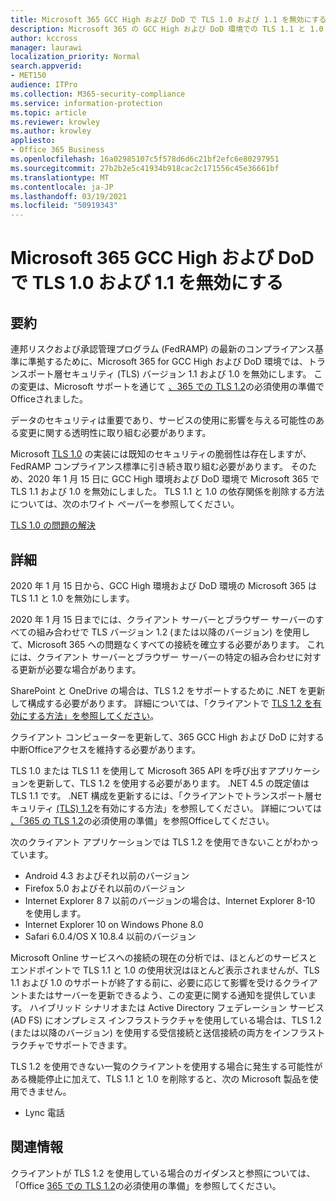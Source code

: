 ```yaml
---
title: Microsoft 365 GCC High および DoD で TLS 1.0 および 1.1 を無効にする
description: Microsoft 365 の GCC High および DoD 環境での TLS 1.1 と 1.0 のサポートを無効にする方法について説明します。
author: kccross
manager: laurawi
localization_priority: Normal
search.appverid:
- MET150
audience: ITPro
ms.collection: M365-security-compliance
ms.service: information-protection
ms.topic: article
ms.reviewer: krowley
ms.author: krowley
appliesto:
- Office 365 Business
ms.openlocfilehash: 16a02985107c5f578d6d6c21bf2efc6e80297951
ms.sourcegitcommit: 27b2b2e5c41934b918cac2c171556c45e36661bf
ms.translationtype: MT
ms.contentlocale: ja-JP
ms.lasthandoff: 03/19/2021
ms.locfileid: "50919343"
---
```

# <a name="disabling-tls-10-and-11-in-microsoft-365-gcc-high-and-dod"></a>Microsoft 365 GCC High および DoD で TLS 1.0 および 1.1 を無効にする

## <a name="summary"></a>要約

連邦リスクおよび承認管理プログラム (FedRAMP) の最新のコンプライアンス基準に準拠するために、Microsoft 365 for GCC High および DoD 環境では、トランスポート層セキュリティ (TLS) バージョン 1.1 および 1.0 を無効にします。 この変更は、Microsoft サポートを通じて [、365 での TLS 1.2](https://support.microsoft.com/help/4057306/preparing-for-tls-1-2-in-office-365)の必須使用の準備でOfficeされました。

データのセキュリティは重要であり、サービスの使用に影響を与える可能性のある変更に関する透明性に取り組む必要があります。

Microsoft [TLS 1.0](https://support.microsoft.com/help/3117336) の実装には既知のセキュリティの脆弱性は存在しますが、FedRAMP コンプライアンス標準に引き続き取り組む必要があります。 そのため、2020 年 1 月 15 日に GCC High 環境および DoD 環境で Microsoft 365 で TLS 1.1 および 1.0 を無効にしました。 TLS 1.1 と 1.0 の依存関係を削除する方法については、次のホワイト ペーパーを参照してください。

[TLS 1.0 の問題の解決](https://www.microsoft.com/download/details.aspx?id=55266)

## <a name="more-information"></a>詳細

2020 年 1 月 15 日から、GCC High 環境および DoD 環境の Microsoft 365 は TLS 1.1 と 1.0 を無効にします。

2020 年 1 月 15 日までには、クライアント サーバーとブラウザー サーバーのすべての組み合わせで TLS バージョン 1.2 (または以降のバージョン) を使用して、Microsoft 365 への問題なくすべての接続を確立する必要があります。 これには、クライアント サーバーとブラウザー サーバーの特定の組み合わせに対する更新が必要な場合があります。

SharePoint と OneDrive の場合は、TLS 1.2 をサポートするために .NET を更新して構成する必要があります。 詳細については、「クライアントで [TLS 1.2 を有効にする方法」を参照してください](/mem/configmgr/core/plan-design/security/enable-tls-1-2-client)。

クライアント コンピューターを更新して、365 GCC High および DoD に対する中断Officeアクセスを維持する必要があります。

TLS 1.0 または TLS 1.1 を使用して Microsoft 365 API を呼び出すアプリケーションを更新して、TLS 1.2 を使用する必要があります。 .NET 4.5 の既定値は TLS 1.1 です。 .NET 構成を更新するには、「クライアントでトランスポート層セキュリティ [(TLS) 1.2](/mem/configmgr/core/plan-design/security/enable-tls-1-2-client)を有効にする方法」を参照してください。 詳細については [、「365 の TLS 1.2](https://support.microsoft.com/help/4057306/preparing-for-tls-1-2-in-office-365)の必須使用の準備」を参照Officeしてください。

次のクライアント アプリケーションでは TLS 1.2 を使用できないことがわかっています。

- Android 4.3 およびそれ以前のバージョン
- Firefox 5.0 およびそれ以前のバージョン
- Internet Explorer 8 7 以前のバージョンの場合は、Internet Explorer 8-10 を使用します。
- Internet Explorer 10 on Windows Phone 8.0
- Safari 6.0.4/OS X 10.8.4 以前のバージョン

Microsoft Online サービスへの接続の現在の分析では、ほとんどのサービスとエンドポイントで TLS 1.1 と 1.0 の使用状況はほとんど表示されませんが、TLS 1.1 および 1.0 のサポートが終了する前に、必要に応じて影響を受けるクライアントまたはサーバーを更新できるよう、この変更に関する通知を提供しています。 ハイブリッド シナリオまたは Active Directory フェデレーション サービス (AD FS) にオンプレミス インフラストラクチャを使用している場合は、TLS 1.2 (または以降のバージョン) を使用する受信接続と送信接続の両方をインフラストラクチャでサポートできます。

TLS 1.2 を使用できない一覧のクライアントを使用する場合に発生する可能性がある機能停止に加えて、TLS 1.1 と 1.0 を削除すると、次の Microsoft 製品を使用できません。

- Lync 電話

## <a name="references"></a>関連情報

クライアントが TLS 1.2 を使用している場合のガイダンスと参照については、「Office [365 での TLS 1.2](https://support.microsoft.com/help/4057306/preparing-for-tls-1-2-in-office-365)の必須使用の準備」を参照してください。